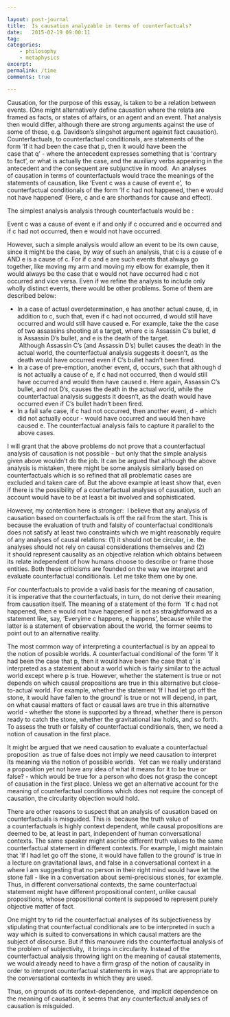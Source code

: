 ```yaml
---

layout: post-journal
title:  Is causation analyzable in terms of counterfactuals?
date:   2015-02-19 09:00:11
tag: 
categories: 
    - philosophy
    - metaphysics
excerpt: 
permalink: /time
comments: true

---
```





Causation, for the purpose of this essay, is taken to be a relation between events. (One might alternatively define causation where the relata are framed as facts, or states of affairs, or an agent and an event. That analysis then would differ, although there are strong arguments against the use of some of these, e.g. Davidson’s slingshot argument against fact causation). Counterfactuals, to counterfactual conditionals, are statements of the form ‘If it had been the case that p, then it would have been the case that q’ - where the antecedent expresses something that is 'contrary to fact’, or what is actually the case, and the auxiliary verbs appearing in the antecedent and the consequent are subjunctive in mood.  An analyses of causation in terms of counterfactuals would trace the meanings of the statements of causation, like ‘Event c was a cause of event e’,  to counterfactual conditionals of the form ‘If c had not happened, then e would not have happened’ (Here, c and e are shorthands for cause and effect).

The simplest analysis analysis through counterfactuals would be :

Event c was a cause of event e if and only if c occurred and e occurred and if c had not occurred, then e would not have occurred.

However, such a simple analysis would allow an event to be its own cause, since it might be the case, by way of such an analysis, that c is a cause of e AND e is a cause of c. For if c and e are such events that always go together, like moving my arm and moving my elbow for example, then it would always be the case that e would not have occurred had c not occurred and vice versa. Even if we refine the analysis to include only wholly distinct events, there would be other problems. Some of them are described below:

- In a case of actual overdetermination, e has another actual cause, d, in addition to c, such that, even if c had not occurred, d would still have occurred and would still have caused e. For example, take the the case of two assassins shooting at a target, where c is Assassin C’s bullet, d is Assassin D’s bullet, and e is the death of the target.  Although Assassin C’s (and Assassin D’s) bullet causes the death in the actual world, the counterfactual analysis suggests it doesn’t, as the death would have occurred even if C’s bullet hadn’t been fired.
- In a case of pre-emption, another event, d, occurs, such that although d is not actually a cause of e, if c had not occurred, then d would still have occurred and would then have caused e. Here again, Assassin C’s bullet, and not D’s, causes the death in the actual world, while the counterfactual analysis suggests it doesn’t, as the death would have occurred even if C’s bullet hadn’t been fired.
- In a fail safe case, if c had not occurred, then another event, d - which did not actually occur - would have occurred and would then have caused e. The counterfactual analysis fails to capture it parallel to the above cases.


I will grant that the above problems do not prove that a counterfactual analysis of causation is not possible - but only that the simple analysis given above wouldn’t do the job. It can be argued that although the above analysis is mistaken, there might be some analysis similarly based on counterfactuals which is so refined that all problematic cases are excluded and taken care of. But the above example at least show that, even if there is the possibility of a counterfactual analyses of causation,  such an account would have to be at least a bit involved and sophisticated.

However, my contention here is stronger:  I believe that any analysis of causation based on counterfactuals is off the rail from the start. This is because the evaluation of truth and falsity of counterfactual conditionals does not satisfy at least two constraints which we might reasonably require of any analyses of causal relations: (1) it should not be circular, i.e. the analyses should not rely on causal considerations themselves and (2) it should represent causality as an objective relation which obtains between its relate independent of how humans choose to describe or frame those entities. Both these criticisms are founded on the way we interpret and evaluate counterfactual conditionals. Let me take them one by one.

For counterfactuals to provide a valid basis for the meaning of causation, it is imperative that the counterfactuals, in turn, do not derive their meaning from causation itself. The meaning of a statement of the form  ‘If c had not happened, then e would not have happened’ is not as straightforward as a statement like, say, ‘Everyime c happens, e happens’, because while the latter is a statement of observation about the world, the former seems to point out to an alternative reality. 

The most common way of interpreting a counterfactual is by an appeal to the notion of possible worlds. A counterfactual conditional of the form 'If it had been the case that p, then it would have been the case that q’ is interpreted as a statement about a world which is fairly similar to the actual world except where p is true. However, whether the statement is true or not depends on which causal propositions are true in this alternative but close-to-actual world. For example, whether the statement ‘If I had let go off the stone, it would have fallen to the ground’ is true or not will depend, in part, on what causal matters of fact or causal laws are true in this alternative world - whether the stone is supported by a thread, whether there is person ready to catch the stone, whether the gravitational law holds, and so forth. To assess the truth or falsity of counterfactual conditionals, then, we need a notion of causation in the first place. 

It might be argued that we need causation to evaluate a counterfactual proposition  as true of false does not imply we need causation to interpret its meaning via the notion of possible worlds.  Yet can we really understand a proposition yet not have any idea of what it means for it to be true or false? - which would be true for a person who does not grasp the concept of causation in the first place. Unless we get an alternative account for the meaning of counterfactual conditions which does not require the concept of causation, the circularity objection would hold.

There are other reasons to suspect that an analysis of causation based on counterfactuals is misguided. This is  because the truth value of a counterfactuals is highly context dependent, while causal propositions are deemed to be, at least in part, independent of human conversational contexts. The same speaker might ascribe different truth values to the same counterfactual statement in different contexts. For example, I might maintain that ‘If I had let go off the stone, it would have fallen to the ground’ is true in a lecture on gravitational laws, and false in a conversational context in a where I am suggesting that no person in their right mind would have let the stone fall - like in a conversation about semi-precisious stones, for example. Thus, in different conversational contexts, the same counterfactual statement might have different propositional content, unlike causal propositions, whose propositional content is supposed to represent purely objective matter of fact.

One might try to rid the counterfactual analyses of its subjectiveness by stipulating that counterfactual conditionals are to be interpreted in such a way which is suited to conversations in which causal matters are the subject of discourse. But if this manouvre rids the counterfactual analysis of the problem of subjectivity,  it brings in circularity. Instead of the counterfactual analysis throwing light on the meaning of causal statements, we would already need to have a firm grasp of the notion of causality in order to interpret counterfactual statements in ways that are appropriate to the conversational contexts in which they are used.


Thus, on grounds of its context-dependence,  and implicit dependence on the meaning of causation, it seems that any counterfactual analyses of causation is misguided. 